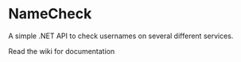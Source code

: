 # NameCheck
A simple .NET API to check usernames on several different services.

Read the wiki for documentation
